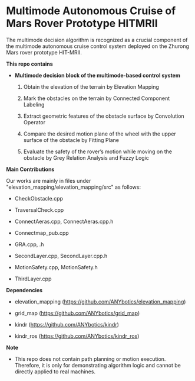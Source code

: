 # Multimode Autonomous Cruise of Mars Rover Prototype HITMRII

The multimode decision algorithm is recognized as a crucial component of the multimode autonomous cruise control system deployed on the Zhurong Mars rover prototype HIT-MRII.

**This repo contains**

- __Multimode decision block of the multimode-based control system__

    1. Obtain the elevation of the terrain by Elevation Mapping

    2. Mark the obstacles on the terrain by Connected Component Labeling 

    3. Extract geometric features of the obstacle surface by Convolution Operator

    4. Compare the desired motion plane of the wheel with the upper surface of the obstacle by Fitting Plane

    5. Evaluate the safety of the rover’s motion while moving on the obstacle by Grey Relation Analysis and Fuzzy Logic

**Main Contributions**

Our works are mainly in files under "elevation_mapping/elevation_mapping/src" as follows:

- CheckObstacle.cpp

- TraversalCheck.cpp

- ConnectAeras.cpp, ConnectAeras.cpp.h

- Connectmap_pub.cpp
  
- GRA.cpp, .h
  
- SecondLayer.cpp, SecondLayer.cpp.h

- MotionSafety.cpp, MotionSafety.h
  
- ThirdLayer.cpp

**Dependencies**

- elevation_mapping (https://github.com/ANYbotics/elevation_mapping)

- grid_map (https://github.com/ANYbotics/grid_map)

- kindr (https://github.com/ANYbotics/kindr)

- kindr_ros (https://github.com/ANYbotics/kindr_ros)

**Note**

- This repo does not contain path planning or motion execution. Therefore, it is only for demonstrating algorithm logic and cannot be directly applied to real machines.
